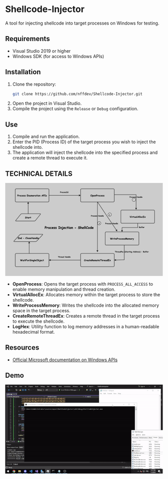 # Shellcode-Injector
A tool for injecting shellcode into target processes on Windows for testing.

## Requirements
- Visual Studio 2019 or higher
- Windows SDK (for access to Windows APIs)

## Installation
1. Clone the repository:
   ```bash
   git clone https://github.com/nffdev/Shellcode-Injector.git
   ```
2. Open the project in Visual Studio.
3. Compile the project using the `Release` or `Debug` configuration.

## Use 

1. Compile and run the application.
2. Enter the PID (Process ID) of the target process you wish to inject the shellcode into.
3. The application will inject the shellcode into the specified process and create a remote thread to execute it.

## TECHNICAL DETAILS

![image](https://raw.githubusercontent.com/nffdev/Shellcode-Injector/refs/heads/main/shellcode-injector.png)

- **OpenProcess**: Opens the target process with `PROCESS_ALL_ACCESS` to enable memory manipulation and thread creation.
- **VirtualAllocEx**: Allocates memory within the target process to store the shellcode.
- **WriteProcessMemory**: Writes the shellcode into the allocated memory space in the target process.
- **CreateRemoteThreadEx**: Creates a remote thread in the target process to execute the shellcode.
- **LogHex**: Utility function to log memory addresses in a human-readable hexadecimal format.

## Resources

- [Official Microsoft documentation on Windows APIs](https://docs.microsoft.com/en-us/windows/win32/)

## Demo

![Demo](https://raw.githubusercontent.com/nffdev/Shellcode-Injector/main/demo.gif)

